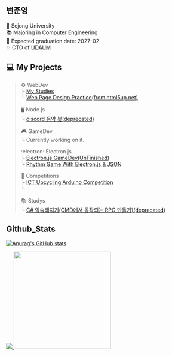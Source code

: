 ## 변준영
🏫 Sejong University  
📚 Majoring in Computer Engineering  
📅 Expected graduation date: 2027-02  
✨ CTO of [UDAUM](https://instagram.com/udaum_official?utm_medium=copy_link)

## 💻 My Projects
> ⚙️ WebDev  
> ├ [My Studies](https://github.com/bjy0212/webprojects)  
> └ [Web Page Design Practice(from html5up.net)](https://github.com/bjy0212/yoonjinyoung)
>   
> 🖥️ Node.js  
> └ [discord 음악 봇(deprecated)](https://github.com/bjy0212/discord-music-bot)
>   
> 🎮 GameDev  
> └ Currently working on it.  
>     
> :electron: Electron.js  
> ├ [Electron.js GameDev(UnFinished)](https://github.com/bjy0212/electron_game)  
> └ [Rhythm Game With Electron.js & JSON](https://github.com/bjy0212/rhythm)  
>   
> 🏅 Competitions  
> ├ [ICT Upcycling Arduino Competition](https://github.com/bjy0212/arduino_rain_alarm)  
> └ 
>   
> 📚 Studys  
> └ [C# 익숙해지기(CMD에서 동작되는 RPG 만들기)(deprecated)](https://github.com/bjy0212/TextRPG)

## Github_Stats  
[![Anurag's GitHub stats](https://github-readme-stats.vercel.app/api?username=bjy0212&hide=prs,issues&theme=blueberry)](https://github.com/anuraghazra/github-readme-stats)   

<p> 
  <a href="https://github.com/anuraghazra/github-readme-stats">
    <img src="https://github-readme-stats.vercel.app/api/top-langs/?username=bjy0212&layout=compact&theme=blueberry" />
  </a>
  <a href="https://github.com/devxb/CommitCombo">
     <img src="http://commitcombo.com/get?user=bjy0212&theme=Indigo" width = "260" height = "auto" />
  </a>
 </p>
